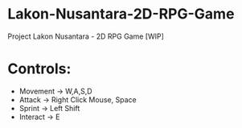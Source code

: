 # Lakon-Nusantara-2D-RPG-Game
Project Lakon Nusantara - 2D RPG Game [WIP]

# Controls:
- Movement -> W,A,S,D
- Attack -> Right Click Mouse, Space
- Sprint -> Left Shift
- Interact -> E